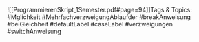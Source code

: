 
![[ProgrammierenSkript_1Semester.pdf#page=94]]Tags & Topics:
   #Mglichkeit
   #MehrfachverzweigungAblaufder
   #breakAnweisung
   #beiGleichheit
   #defaultLabel
   #caseLabel
   #verzweigungen
   #switchAnweisung
